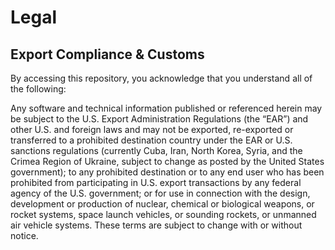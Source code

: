 # Legal

## Export Compliance & Customs
By accessing this repository, you acknowledge that you understand all of the following:

Any software and technical information published or referenced herein may be subject to the U.S. Export Administration Regulations (the “EAR”) and other U.S. and foreign laws and may not be exported, re-exported or transferred
to a prohibited destination country under the EAR or U.S. sanctions regulations (currently Cuba, Iran, North Korea, Syria, and the Crimea Region of Ukraine, subject to change as posted by the United States government);
to any prohibited destination or to any end user who has been prohibited from participating in U.S. export transactions by any federal agency of the U.S. government; or
for use in connection with the design, development or production of nuclear, chemical or biological weapons, or rocket systems, space launch vehicles, or sounding rockets, or unmanned air vehicle systems.
These terms are subject to change with or without notice.
